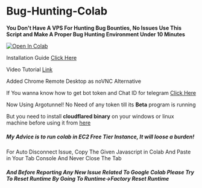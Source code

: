 # Bug-Hunting-Colab

**You Don't Have A VPS For Hunting Bug Bounties, No Issues Use This Script and Make A Proper Bug Hunting Environment Under 10 Minutes**
<br>

[![Open In Colab](https://colab.research.google.com/assets/colab-badge.svg)](https://colab.research.google.com/github/hackingguy/Bug-Hunting-Colab/)

Installation Guide [Click Here](https://medium.com/@akashchhabra710/bug-hunting-colab-41a8acb1d04)

Video Tutorial [Link](https://www.youtube.com/watch?v=4MIfThgA1Ls)

Added Chrome Remote Desktop as noVNC Alternative

If You wanna know how to get bot token and Chat ID for telegram [Click Here](http://bit.ly/colab-bugs)

Now Using Argotunnel! No Need of any token till its **Beta** program is running

But you need to install **cloudflared binary** on your windows or linux machine before using it from [here](https://developers.cloudflare.com/argo-tunnel/downloads)

##### My Advice is to run colab in EC2 Free Tier Instance, It will loose a burden!
For Auto Disconnect Issue, Copy The Given Javascript in Colab And Paste in Your Tab Console And Never Close The Tab

##### And Before Reporting Any New Issue Related To Google Colab Please Try To Reset Runtime By Going To Runtime->Factory Reset Runtime
